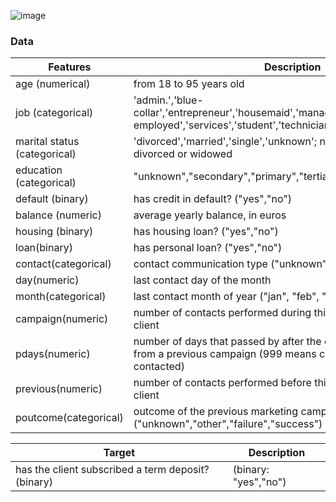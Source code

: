 ![image](https://user-images.githubusercontent.com/84628470/194738965-3a30cb66-0156-4e5c-8fc7-c7d39e62953e.png)

### Data
| Features                                                  | Description                                                  |
| ------------------------------------------------------------ | ------------------------------------------------------------ |
| age (numerical)                                              | from 18 to 95 years old                                      |
| job (categorical)                                            | 'admin.','blue-collar','entrepreneur','housemaid','management','retired','self-employed','services','student','technician','unemployed','unknown'|
| marital status (categorical)                                 | 'divorced','married','single','unknown'; note: 'divorced' means divorced or widowed|
| education (categorical)                                      | "unknown","secondary","primary","tertiary" |
| default (binary)                                              | has credit in default? ("yes","no") |
| balance (numeric)                                             | average yearly balance, in euros                       |
| housing (binary)                                             | has housing loan? ("yes","no")  |                              
| loan(binary)                                                  |has personal loan? ("yes","no")      |
| contact(categorical)                                          | contact communication type ("unknown","telephone","cellular")|
| day(numeric)                                                            |last contact day of the month|
| month(categorical)                                                          |last contact month of year ("jan", "feb", "mar", ..., "nov", "dec")
| campaign(numeric)                                             | number of contacts performed during this campaign and for this client|
| pdays(numeric)                                                 | number of days that passed by after the client was last contacted from a previous campaign (999 means client was not previously contacted)
| previous(numeric)                                                 | number of contacts performed before this campaign and for this client|
| poutcome(categorical)                                       | outcome of the previous marketing campaign ("unknown","other","failure","success")

| Target                            | Description                               |
| --------------------------------- | ----------------------------------------- |
| has the client subscribed a term deposit?(binary)    | (binary: "yes","no")             |
